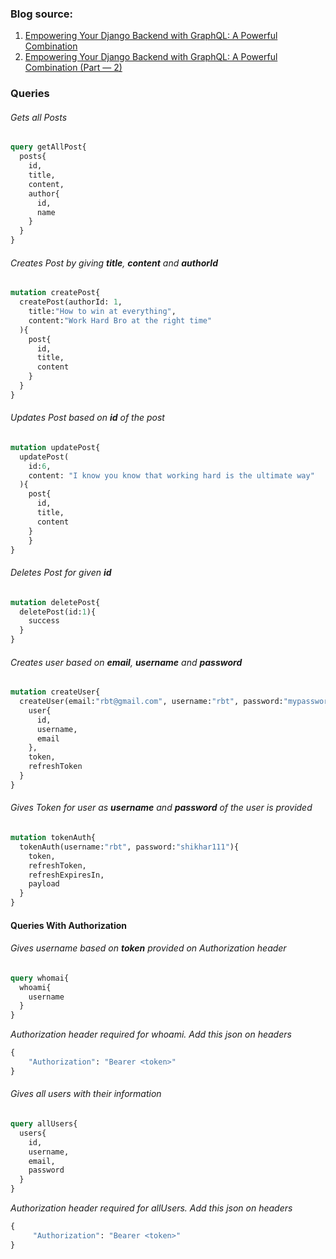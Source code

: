 ### Blog source: 
1. [Empowering Your Django Backend with GraphQL: A Powerful Combination](https://medium.com/simform-engineering/empowering-your-django-backend-with-graphql-a-powerful-combination-764babd30bb0)
2. [Empowering Your Django Backend with GraphQL: A Powerful Combination (Part — 2)](https://medium.com/simform-engineering/empowering-your-django-backend-with-graphql-a-powerful-combination-part-2-2e9b0e5f17cd)

### Queries

###### Gets all Posts 

```graphql
query getAllPost{
  posts{
    id,
    title,
    content,
    author{
      id,
      name
    }
  }
}
```

###### Creates Post by giving **title**, **content** and **authorId**
```graphql 
mutation createPost{
  createPost(authorId: 1, 
  	title:"How to win at everything",
    content:"Work Hard Bro at the right time"
  ){
    post{
      id, 
      title,
      content
    }
  }
}
```

###### Updates Post based on **id** of the post
```graphql
mutation updatePost{
  updatePost(
    id:6,
  	content: "I know you know that working hard is the ultimate way"
  ){
    post{
      id,
      title,
      content
  	}
	}
}
```

###### Deletes Post for given **id**
```graphql
mutation deletePost{
  deletePost(id:1){
    success
  }
}
```

###### Creates user based on **email**, **username** and **password**
```graphql
mutation createUser{
  createUser(email:"rbt@gmail.com", username:"rbt", password:"mypassword"){
    user{
      id,
      username,
      email
    },
    token,
    refreshToken
  }
}
```

###### Gives Token for user as **username** and **password** of the user is provided
```graphql
mutation tokenAuth{
  tokenAuth(username:"rbt", password:"shikhar111"){
    token,
    refreshToken,
    refreshExpiresIn,
    payload
  }
}
```

#### Queries With Authorization

###### Gives username based on **token** provided on Authorization header
```graphql
query whomai{
  whoami{
    username
  }
}
```
_Authorization header required for whoami. Add this json on headers_
```graphql
{
    "Authorization": "Bearer <token>"
}
```

###### Gives all users with their information 
```graphql
query allUsers{
  users{
    id,
    username,
    email,
    password
  }
}
```
_Authorization header required for allUsers. Add this json on headers_
```graphql
{
     "Authorization": "Bearer <token>"
}
```


